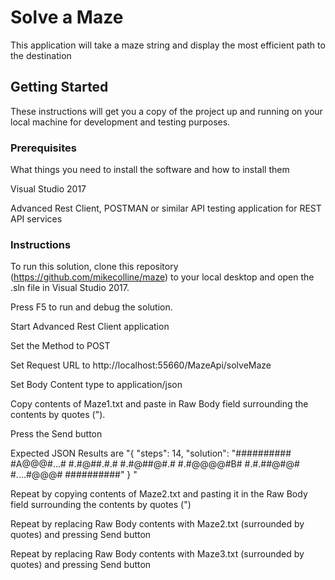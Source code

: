 # Solve a Maze

This application will take a maze string and display the most efficient path to the destination

## Getting Started

These instructions will get you a copy of the project up and running on your local machine for development and testing purposes. 

### Prerequisites

What things you need to install the software and how to install them

Visual Studio 2017

Advanced Rest Client, POSTMAN or similar API testing application for REST API services

### Instructions

To run this solution, clone this repository (https://github.com/mikecolline/maze) to your local desktop and open the .sln file in Visual Studio 2017.

Press F5 to run and debug the solution.

Start Advanced Rest Client application

Set the Method to POST

Set Request URL to http://localhost:55660/MazeApi/solveMaze

Set Body Content type to application/json

Copy contents of Maze1.txt and paste in Raw Body field surrounding the contents by quotes (").

Press the Send button

Expected JSON Results are "{
"steps": 14,
"solution": "########## #A@@@#...# #.#@##.#.# #.#@##@#.# #.#@@@@#B# #.#.##@#@# #....#@@@# ##########"
}
"

Repeat by copying contents of Maze2.txt and pasting it in the Raw Body field surrounding the contents by quotes (")

Repeat by replacing Raw Body contents with Maze2.txt (surrounded by quotes) and pressing Send button

Repeat by replacing Raw Body contents with Maze3.txt (surrounded by quotes) and pressing Send button

